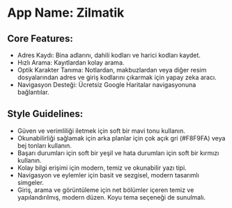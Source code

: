 # **App Name**: Zilmatik

## Core Features:

- Adres Kaydı: Bina adlarını, dahili kodları ve harici kodları kaydet.
- Hızlı Arama: Kayıtlardan kolay arama.
- Optik Karakter Tanıma: Notlardan, makbuzlardan veya diğer resim dosyalarından adres ve giriş kodlarını çıkarmak için yapay zeka aracı.
- Navigasyon Desteği: Ücretsiz Google Haritalar navigasyonuna bağlantılar.

## Style Guidelines:

- Güven ve verimliliği iletmek için soft bir mavi tonu kullanın.
- Okunabilirliği sağlamak için arka planlar için çok açık gri (#F8F9FA) veya bej tonları kullanın.
- Başarı durumları için soft bir yeşil ve hata durumları için soft bir kırmızı kullanın.
- Kolay bilgi erişimi için modern, temiz ve okunabilir yazı tipi.
- Navigasyon ve eylemler için basit ve sezgisel, modern tasarımlı simgeler.
- Giriş, arama ve görüntüleme için net bölümler içeren temiz ve yapılandırılmış, modern düzen. Koyu tema seçeneği de sunulmalı.